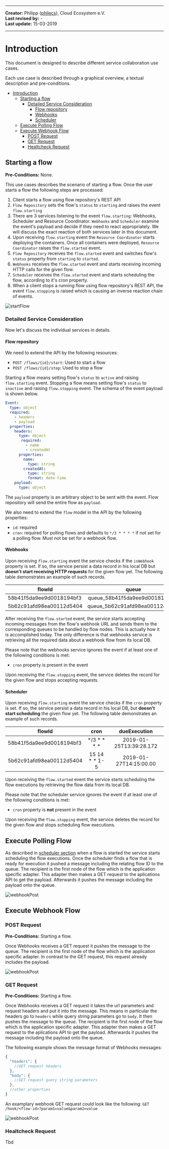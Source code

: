 

---

**Creator:** Philipp ([philecs](https://github.com/philecs)), Cloud Ecosystem e.V. <br>
**Last revised by:** - <br>
**Last update:** 15-03-2019

---

# Introduction

This document is designed to describe different service collaboration use cases.

Each use case is described through a graphical overview, a textual description and pre-conditions.

- [Introduction](#introduction)
  - [Starting a flow](#starting-a-flow)
    - [Detailed Service Consideration](#detailed-service-consideration)
      - [Flow repository](#flow-repository)
      - [Webhooks](#webhooks)
      - [Scheduler](#scheduler)
  - [Execute Polling Flow](#execute-polling-flow)
  - [Execute Webhook Flow](#execute-webhook-flow)
    - [POST Request](#post-request)
    - [GET Request](#get-request)
    - [Healtcheck Request](#healtcheck-request)

## Starting a flow

**Pre-Conditions:** None.

This use cases describes the scenario of starting a flow. Once the user starts a flow the following steps are processed:

1. Client starts a flow using flow repository's REST API
2. `Flow Repository` sets the flow's `status` to `starting` and raises the event `flow.starting` 
3. There are 3 services listening to the event `flow.starting`:  Webhooks, Scheduler and Resource Coordinator. `Webhooks` and `Scheduler` examine the event's payload and decide if they need to react appropriately. We will discuss the exact reaction of both services later in this document.
4. Upon receiving `flow.starting` event the `Resource Coordinator` starts deploying the containers. Once all containers were deployed, `Resource Coordinator` raises the `flow.started` event.
5. `Flow Repository` receives the `flow.started` event and switches flow's `status` property from `starting` to `started`.
6. `Webhooks` receives the `flow.started` event and starts receiving incoming HTTP calls for the given flow.
7. `Scheduler` receives the `flow.started` event and starts scheduling the flow, according to it's cron property.
8. When a client stops a running flow using flow repository's REST API, the event `flow.stopping` is raised which is causing an inverse reaction chain of events.

![startFlow](assets/EventCollaborationStartFlow.png)

### Detailed Service Consideration

Now let's discuss the individual services in details.

#### Flow repository

We need to extend the API by the following resources:

* `POST /flows/{id}/start`: Used to start a flow
* `POST /flows/{id}/stop`: Used to stop a flow

Starting a flow means setting flow's `status` to `active` and raising `flow.starting` event. Stopping a flow means setting flow's `status` to `inactive` and raising `flow.stopping` event. The schema of the event payload is shown below.

```yaml
Event:
  type: object
  required:
    - headers
    - payload
  properties:
    headers:
      type: object
       required:
         - name
         - createdAt
      properties:
        name:
          type: string
        createdAt:
          type: string
          format: date-time
    payload:
      type: object
```

The `payload` property is an arbitrary object to be sent with the event. Flow repository will send the entire flow as `payload`. 

We also need to extend the `flow` model in the API by the following properties:

* `id`: required
* `cron`: required for polling flows and defaults to `*/3 * * * *` if not set for a polling flow. Must not be set for a webhook flow.

#### Webhooks

Upon receiving `flow.starting` event the service checks if the `isWebhook` property is set. If so, the service persist a data record in his local DB but **doesn't start receiving HTTP requests** for the given flow yet. The following table demonstrates an example of such records.

| flowId        | queue           | 
| ------------- |:-------------:|
| 58b41f5da9ee9d0018194bf3      | queue_58b41f5da9ee9d0018194bf3 | 
| 5b62c91afd98ea00112d5404      | queue_5b62c91afd98ea00112d5404      | 

After receiving the `flow.started` event, the service starts accepting incoming messages from the flow's webhook URL and sends them to the corresponding queues to be handled by flow nodes. This is actually how it is accomplished today. The only difference is that webhooks service is retrieving all the required data about a webhook flow from its local DB.

Please note that the webhooks service ignores the event if at least one of the following conditions is met:

* `cron` property is present in the event

Upon receiving the `flow.stopping` event, the service deletes the record for the given flow and stops accepting requests.

#### Scheduler

Upon receiving `flow.starting` event the service checks if the `cron` property is set. If so, the service persist a data record in his local DB, but **doesn't start scheduling** the given flow yet. The following table demonstrates an example of such records.

| flowId        | cron           |  dueExecution |
| ------------- |:-------------:|:-------------:|
| 58b41f5da9ee9d0018194bf3      | */3 * * * * | 2019-01-25T13:39:28.172 |
| 5b62c91afd98ea00112d5404      | 15 14 * * 1-5      |  2019-01-27T14:15:00.00 |

Upon receiving the `flow.started` event the service starts scheduling the flow executions by retrieving the flow data from its local DB.

Please note that the scheduler service ignores the event if at least one of the following conditions is met:

* `cron` property is **not** present in the event

Upon receiving the `flow.stopping` event, the service deletes the record for the given flow and stops scheduling flow executions.

## Execute Polling Flow

As described in [scheduler section](#scheduler) when a flow is started the service starts scheduling the flow executions. Once the scheduler finds a flow that is ready for execution it pushed a message including the relating flow ID to the queue. The recipient is the first node of the flow which is the application specific adapter. This adapter then makes a GET request to the aplications API to get the payload. Afterwards it pushes the message including the payload onto the queue.

![webhookPost](assets/ExecutePollingFlow.png)

## Execute Webhook Flow

### POST Request

**Pre-Conditions:** Starting a flow.

Once Webhooks receives a GET request it pushes the message to the queue. The recipient is the first node of the flow which is the application specific adapter.
In contrast to the GET request, this request already includes the payload.

![webhookPost](assets/ExecuteWebhookFlowGET.png)

### GET Request

**Pre-Conditions:** Starting a flow.

Once Webhooks receives a GET request it takes the url parameters and request headers and put it into the message. This means in particular the headers go to `headers` while query string parameters go to `body`. It then pushes the message to the queue. The recipient is the first node of the flow which is the application specific adapter. This adapter then makes a GET request to the aplications API to get the payload. Afterwards it pushes the message including the payload onto the queue.

The following example shows the message format of Webhooks messages:

```js
{
  "headers": {
    //GET request headers
  },
  "body": {
    //GET request query string parameters
  },
  //other properties
}
```

An examplary webhook GET request could look like the following: `GET /hook/<flow-id>?param1=value&param2=value`

![webhookPost](assets/ExecuteWebhookFlowPost.png)

### Healtcheck Request

Tbd
